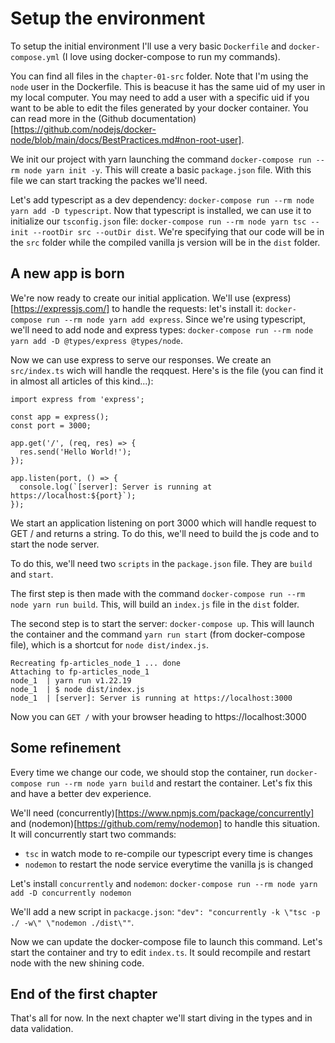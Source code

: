 # Setup the environment

To setup the initial environment I'll use a very basic `Dockerfile` and `docker-compose.yml` (I love using docker-compose to run my commands).

You can find all files in the `chapter-01-src` folder. Note that I'm using the `node` user in the Dockerfile. This is beacuse it has the same uid of my user in my local computer. You may need to add a user with a specific uid if you want to be able to edit the files generated by your docker container. You can read more in the (Github documentation)[https://github.com/nodejs/docker-node/blob/main/docs/BestPractices.md#non-root-user].

We init our project with yarn launching the command `docker-compose run --rm node yarn init -y`. This will create a basic `package.json` file. With this file we can start tracking the packes we'll need.

Let's add typescript as a dev dependency: `docker-compose run --rm node yarn add -D typescript`. Now that typescript is installed, we can use it to initialize our `tsconfig.json` file: `docker-compose run --rm node yarn tsc --init --rootDir src --outDir dist`. We're specifying that our code will be in the `src` folder while the compiled vanilla js version will be in the `dist` folder.

## A new app is born

We're now ready to create our initial application. We'll use (express)[https://expressjs.com/] to handle the requests: let's install it: `docker-compose run --rm node yarn add express`. Since we're using typescript, we'll need to add node and express types: `docker-compose run --rm node yarn add -D @types/express @types/node`.

Now we can use express to serve our responses. We create an `src/index.ts` wich will handle the reqquest. Here's is the file (you can find it in almost all articles of this kind...):

```
import express from 'express';

const app = express();
const port = 3000;

app.get('/', (req, res) => {
  res.send('Hello World!');
});

app.listen(port, () => {
  console.log(`[server]: Server is running at https://localhost:${port}`);
});
```

We start an application listening on port 3000 which will handle request to GET / and returns a string. To do this, we'll need to build the js code and to start the node server.

To do this, we'll need two `scripts` in the `package.json` file. They are `build` and `start`.

The first step is then made with the command `docker-compose run --rm node yarn run build`. This, will build an `index.js` file in the `dist` folder.

The second step is to start the server: `docker-compose up`. This will launch the container and the command `yarn run start` (from docker-compose file), which is a shortcut for `node dist/index.js`.

```
Recreating fp-articles_node_1 ... done
Attaching to fp-articles_node_1
node_1  | yarn run v1.22.19
node_1  | $ node dist/index.js
node_1  | [server]: Server is running at https://localhost:3000
```

Now you can `GET /` with your browser heading to https://localhost:3000

## Some refinement

Every time we change our code, we should stop the container, run `docker-compose run --rm node yarn build` and restart the container. Let's fix this and have a better dev experience.

We'll need (concurrently)[https://www.npmjs.com/package/concurrently] and (nodemon)[https://github.com/remy/nodemon] to handle this situation. It will concurrently start two commands: 

- `tsc` in watch mode to re-compile our typescript every time is changes
- `nodemon` to restart the node service everytime the vanilla js is changed

Let's install `concurrently` and `nodemon`: `docker-compose run --rm node yarn add -D concurrently nodemon`

We'll add a new script in `packacge.json`: `"dev": "concurrently -k \"tsc -p ./ -w\" \"nodemon ./dist\""`.

Now we can update the docker-compose file to launch this command. Let's start the container and try to edit `index.ts`. It sould recompile and restart node with the new shining code.

## End of the first chapter

That's all for now. In the next chapter we'll start diving in the types and in data validation.
